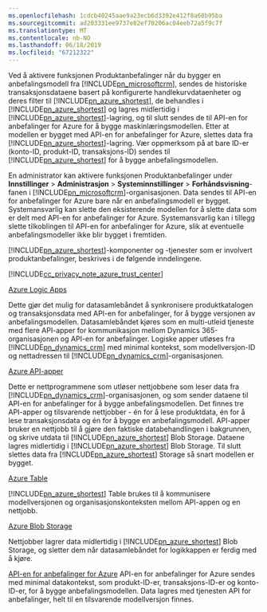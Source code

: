 ```yaml
---
ms.openlocfilehash: 1cdcb40245aae9a23ecb6d3392e412f8a60b95ba
ms.sourcegitcommit: ad203331ee9737e82ef70206ac04eeb72a5f9c7f
ms.translationtype: MT
ms.contentlocale: nb-NO
ms.lasthandoff: 06/18/2019
ms.locfileid: "67212322"
---
```

Ved å aktivere funksjonen Produktanbefalinger når du bygger en anbefalingsmodell fra [!INCLUDE[pn_microsoftcrm](pn-microsoftcrm.md)], sendes de historiske transaksjonsdataene basert på konfigurerte handlekurvdataenheter og deres filter til [!INCLUDE[pn_azure_shortest](pn-azure-shortest.md)], de behandles i [!INCLUDE[pn_azure_shortest](pn-azure-shortest.md)] og lagres midlertidig i [!INCLUDE[pn_azure_shortest](pn-azure-shortest.md)]-lagring, og til slutt sendes de til API-en for anbefalinger for Azure for å bygge maskinlæringsmodellen. Etter at modellen er bygget med API-en for anbefalinger for Azure, slettes data fra [!INCLUDE[pn_azure_shortest](pn-azure-shortest.md)]-lagring. Vær oppmerksom på at bare ID-er (konto-ID, produkt-ID, transaksjons-ID) sendes til [!INCLUDE[pn_azure_shortest](pn-azure-shortest.md)] for å bygge anbefalingsmodellen.

En administrator kan aktivere funksjonen Produktanbefalinger under **Innstillinger** &gt; **Administrasjon** &gt; **Systeminnstillinger** &gt; **Forhåndsvisning**-fanen i [!INCLUDE[pn_microsoftcrm](pn-microsoftcrm.md)]-organisasjonen. Data sendes til API-en for anbefalinger for Azure bare når en anbefalingsmodell er bygget. Systemansvarlig kan slette den eksisterende modellen for å slette data som er delt med API-en for anbefalinger for Azure. Systemansvarlig kan i tillegg slette tilkoblingen til API-en for anbefalinger for Azure, slik at eventuelle anbefalingsmodeller ikke blir bygget i fremtiden.

[!INCLUDE[pn_azure_shortest](pn-azure-shortest.md)]-komponenter og -tjenester som er involvert produktanbefalinger, beskrives i de følgende inndelingene.

[!INCLUDE[cc_privacy_note_azure_trust_center](cc-privacy-note-azure-trust-center.md)]

[Azure Logic Apps](https://azure.microsoft.com/services/app-service/logic/)

Dette gjør det mulig for datasamlebåndet å synkronisere produktkatalogen og transaksjonsdata med API-en for anbefalinger, for å bygge versjonen av anbefalingsmodellen. Datasamlebåndet kjøres som en multi-utleid tjeneste med flere API-apper for kommunikasjon mellom Dynamics 365-organisasjonen og API-en for anbefalinger. Logiske apper utløses fra [!INCLUDE[pn_dynamics_crm](pn-dynamics-crm.md)] med minimal kontekst, som modellversjon-ID og nettadressen til [!INCLUDE[pn_dynamics_crm](pn-dynamics-crm.md)]-organisasjonen. 

[Azure API-apper](https://azure.microsoft.com/services/app-service/api/)

Dette er nettprogrammene som utløser nettjobbene som leser data fra [!INCLUDE[pn_dynamics_crm](pn-dynamics-crm.md)]-organisasjonen, og som sender dataene til API-en for anbefalinger for å bygge anbefalingsmodellen. Det finnes tre API-apper og tilsvarende nettjobber - én for å lese produktdata, én for å lese transaksjonsdata og én for å bygge en anbefalingsmodell. API-apper bruker en nettjobb til å gjøre den faktiske databehandlingen i bakgrunnen, og skrive utdata til [!INCLUDE[pn_azure_shortest](pn-azure-shortest.md)] Blob Storage. Dataene lagres midlertidig i [!INCLUDE[pn_azure_shortest](pn-azure-shortest.md)] Blob Storage. Til slutt slettes data fra [!INCLUDE[pn_azure_shortest](pn-azure-shortest.md)] Storage så snart modellen er bygget.

[Azure Table](https://azure.microsoft.com/services/storage/tables/)

[!INCLUDE[pn_azure_shortest](pn-azure-shortest.md)] Table brukes til å kommunisere modellversjonen og organisasjonskonteksten mellom API-appen og en nettjobb.

[Azure Blob Storage](https://azure.microsoft.com/services/storage/) 

Nettjobber lagrer data midlertidig i [!INCLUDE[pn_azure_shortest](pn-azure-shortest.md)] Blob Storage, og sletter dem når datasamlebåndet for logikkappen er ferdig med å kjøre.

[API-en for anbefalinger for Azure](https://www.microsoft.com/cognitive-services/en-us/recommendations-api) API-en for anbefalinger for Azure sendes med minimal datakontekst, som produkt-ID-er, transaksjons-ID-er og konto-ID-er, for å bygge anbefalingsmodellen. Data lagres med tjenesten API for anbefalinger, helt til en tilsvarende modellversjon finnes.
